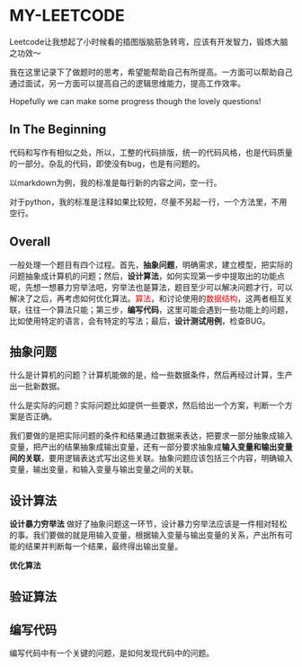 # MY-LEETCODE

Leetcode让我想起了小时候看的插图版脑筋急转弯，应该有开发智力，锻炼大脑之功效～

我在这里记录下了做题时的思考，希望能帮助自己有所提高。一方面可以帮助自己通过面试，另一方面可以提高自己的逻辑思维能力，提高工作效率。

Hopefully we can make some progress though the lovely questions!

## In The Beginning

代码和写作有相似之处，所以，工整的代码排版，统一的代码风格，也是代码质量的一部分。杂乱的代码，即使没有bug，也是有问题的。

以markdown为例，我的标准是每行新的内容之间，空一行。

对于python，我的标准是注释如果比较短，尽量不另起一行，一个方法里，不用空行。

## Overall

一般处理一个题目有四个过程。首先，**抽象问题**，明确需求，建立模型，把实际的问题抽象成计算机的问题；然后，**设计算法**，如何实现第一步中提取出的功能点呢，先想一想暴力穷举法吧，穷举法也是算法，题目至少可以解决问题才行，可以解决了之后，再考虑如何优化算法。<font color=red>算法</font>，和讨论使用的<font color=red>数据结构</font>，这两者相互关联，往往一个算法只能；第三步，**编写代码**，这里可能会遇到一些功能上的问题，比如使用特定的语言，会有特定的写法；最后，**设计测试用例**，检查BUG。

## 抽象问题

什么是计算机的问题？计算机能做的是，给一些数据条件，然后再经过计算，生产出一批新数据。

什么是实际的问题？实际问题比如提供一些要求，然后给出一个方案，判断一个方案是否正确。

我们要做的是把实际问题的条件和结果通过数据来表达，把要求一部分抽象成输入变量，把产出的结果抽象成输出变量，还有一部分要求抽象成**输入变量和输出变量间的关联**，要用逻辑表达式写出这些关联。抽象问题应该包括三个内容，明确输入变量，输出变量，和输入变量与输出变量之间的关联。

## 设计算法

**设计暴力穷举法** 做好了抽象问题这一环节，设计暴力穷举法应该是一件相对轻松的事。我们要做的就是用输入变量，根据输入变量与输出变量的关系，产出所有可能的结果并判断每一个结果，最终得出输出变量。

**优化算法**

## 验证算法

## 编写代码

编写代码中有一个关键的问题，是如何发现代码中的问题。

